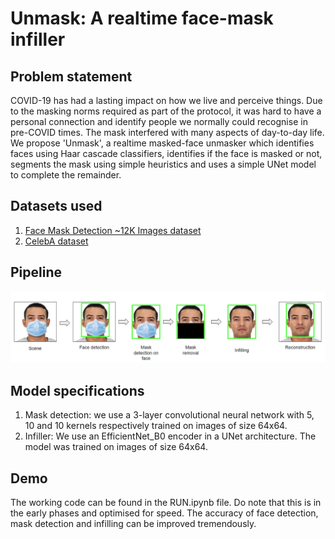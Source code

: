 # Unmask: A realtime face-mask infiller

## Problem statement

COVID-19 has had a lasting impact on how we live and perceive things. Due to the masking norms required as part of the protocol, it was hard to have a personal connection and identify people we normally could recognise in pre-COVID times. The mask interfered with many aspects of day-to-day life. We propose 'Unmask', a realtime masked-face unmasker which identifies faces using Haar cascade classifiers, identifies if the face is masked or not, segments the mask using simple heuristics and uses a simple UNet model to complete the remainder.

## Datasets used

1. <a href = "https://www.kaggle.com/datasets/ashishjangra27/face-mask-12k-images-dataset">Face Mask Detection ~12K Images dataset</a>
2. <a href = "https://mmlab.ie.cuhk.edu.hk/projects/CelebA.html">CelebA dataset</a>

## Pipeline

![Model pipeline](Demo/Pipeline.png)

## Model specifications

1. Mask detection: we use a 3-layer convolutional neural network with 5, 10 and 10 kernels respectively trained on images of size 64x64.
2. Infiller: We use an EfficientNet_B0 encoder in a UNet architecture. The model was trained on images of size 64x64.

## Demo

The working code can be found in the RUN.ipynb file. Do note that this is in the early phases and optimised for speed. The accuracy of face detection, mask detection and infilling can be improved tremendously.

